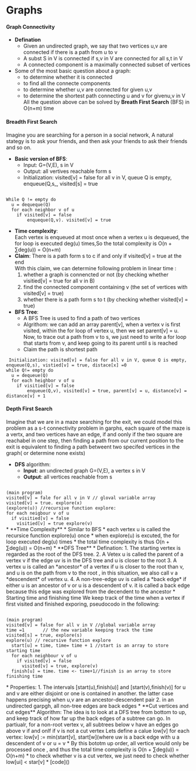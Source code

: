 # Graphs

#### Graph Connectivity  
* **Defination**
  * Given an undirected graph, we say that two vertices u,v are connected if there is a path from u to v
  * A subst S in V is connected if s,v in V are connected for all s,t in V
  * A connected component is a maximally connected subset of vertices
* Some of the most basic question about a graph:
  * to determine whether it is connected
  * to find all the connecte components
  * to determine whether u,v are connected for given u,v
  * to determine the shortest path connecting u and v for givenu,v in V  
All the question above can be solved by **Breath First Search** (BFS) in O(n+m) time

#### Breadth First Search  
Imagine you are searchiing for a person in a social network, A natural stategy is to ask your friends, and then ask your friends to ask their friends and so on.
* **Basic version of BFS**:  
  * Input: G=(V,E), s in V
  * Output: all vertives reachable form s
  * Initialization: visited[v] = false for all v in V, queue Q is empty, enqueue(Q,s_, visited[s] = true
<pre><code>  
While Q != empty do
  u = dequeque(Q)
  for each neighbor v of u
    if visited[v] = false
        enqueque(Q,v). visited[v] = true
</code></pre>

* **Time complexity**:   
Each vertex is enqueued at most once when a vertex u is dequeued, the for loop is executed deg(u) times,So the total complexity is O(n + ∑deg(u)) = O(n+m)
* **Claim**: There is a path form s to c if and only if visited[v] = true at the end  
With this claim, we can determine following problem in linear time :
  1. whether a graph is connencted or not (by checking whether visitied[v] = true for all v in B)
  2. find the connected component containing v (the set of vertices with visited[v] = true)
  3. whether there is a path form s to t (by checking whether visited[v] = true)
* **BFS Tree**:
  * A BFS Tree is used to find a path of two vertices
  * Algrithom: we can add an array parent[v], when a vertex v is first visited, within the for loop of vertex u, then we set parent[v] = u. Now, to trace out a  path from v to s, we just need to write a for loop that starts from v, and keep going to its parent until s is reached
  * Claim the path is shortest path
<pre><code> Initialization: visited[v] = false for all v in V, queue Q is empty, enqueue(Q,s), vistied[v] = true, distace[x] =0
while Q!= empty do
  u = dequeue(Q)
  for each heighbor v of u
    if visitied[v] = false
        enqueue(Q,v), visited[v] = true, parent[v] = u, distance[v] = distance[v] + 1
</code></pre>

#### Depth First Search  
Imagine that we are in a maze searching for the exit, we could model this problem as a s-t connectivity problem in garphs, each square of the maze is a vertx, and two vertices have an edge, if and oonly if the two square are reachabel in one step, then finding a path from our current position to the exit is equivalent to finding a path betweent two specifed vertices in the graph( or determine none exists)
* **DFS** algorithm:
  * **Input**: an undirected graph G=(V,E), a vertex s in V
  * **Output**: all vertices reachable from s
<code>  
(main program)
visited[v] = fale for all v in V // gloval variable array
visited[v] = true. explore(x)
(explore(u)) //recursive function explore:
for each neigbour v of u
  if visitied[v] = false
    visitied[v] = true explore(v)
</code></pre>
* **Time Complexity**
  * Similar to BFS
    * each vertex u is called the recursice function explore(u) once
    * when explore(u) is excuted, the for loop executed deg(u) times
    * the total time complexity is thus O(n + ∑deg(u)) = O(n+m)
* **DFS Tree**
  * Defination:
    1. The starting vertex is regarded as the root of the DFS tree.
    2. A Vetex u is called the parent of a vertex v if the edge uv is in the DFS tree and u is closer to the root
    3. A vertex u is called an *ancestor* of a vertex if u is closer to the root than v, and u is on the path from v to the root , in this situation, we also call v a *descendent* of vertex u.
    4. A non-tree-edge uv is called a *back edge* if either u is an ancestor of v or u is a descendent of v. it is called a back edge because this edge was explored from the decendent to the ancestor
* Starting time and finishing time
We keep track of the time when a vertex if first visited and finished exporing, pseudocodo in the following:
<pre><code>  
(main program)
visited[v] = false for all v in V //global variable array
time =1       // the new variable keeping track the time
visited[s] = true, explore(s)
explore(u) // recursive function explore
  start[u] = time, time= time + 1 //start is an array to store starting time
  for each neighbour v of u
    if visited[v] = false
      visited[v] = true, explore(v)
  finish[u] = time. time <- time+1//finish is an array to store finishing time
</code></pre>
* Properties:
  1. The intervals [start(u),finish(u)] and [start(v),finish(v)] for u and v are either disjoint or one is contained in another. the latter case happens precising when u,v are an ancestor-descendent pair
  2. in an undirected garpgh, all non-tree edges are back edges
* **Cut vertices and cut edges**
Algorithm:  
The idea is to look at a DFS tree from bottom to up, and keep track of how far up the back edges of a subtree can go.  
In partiualr, for a non-root vertex v, all subtrees below v have an edges go above v if and onlf if v is not a cut vertex  
Lets define a calue low[v] for each vertex:  
low[v] := min(start[v], start[w](where uw is a  back edge with u a descendent of v or u = v
  * By this bototm up order, all vertice would only be processed once , and thus the total time complexity is O(n + ∑deg(u)) = O(n+m)
  * to check whether v is a cut vertex, we just need to check whether low[ui] < star[v]
  * [code]()










